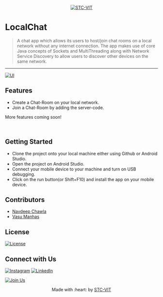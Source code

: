 <p align="center">
    <a href="https://stcvit.in/" target="_blank"><img src="https://github.com/STCVIT/STC-README/blob/master/gitbanner.png" title="STC-VIT" alt="STC-VIT"></a>
</p>
<h1> LocalChat</h1>

> A chat app which allows its users to host/join chat rooms on a local network without any internet connection. The app makes use of core Java concepts of Sockets and MultiThreading along with Network Service Discovery to allow users to discover other devices on the same network.

---
[![UI ](https://img.shields.io/badge/User%20Interface-Link%20to%20UI-orange?style=flat-square&logo=appveyor)](https://www.figma.com/file/ZTEgknCnUUPWfrDCQiS7nm/Local-Chat?node-id=8%3A42)

## Features

- Create a Chat-Room on your local network.
- Join a Chat-Room by adding the server-code.

More features coming soon!

<br>

## Getting Started

- Clone the project onto your local machine either using Github or Android Studio.
- Open the project on Android Studio.
- Connect your mobile device to your machine and turn on USB debugging.
- Click on the run button(or Shift+F10) and install the app on your mobile device.

## Contributors

- <a href="https://github.com/NavdeepChawla">Navdeep Chawla</a>
- <a href="https://github.com/vasumanhas000">Vasu Manhas</a>

## License

[![License](http://img.shields.io/:license-mit-blue.svg?style=flat-square)](http://badges.mit-license.org)

## Connect with Us

[![Instagram](https://img.shields.io/badge/Instagram-E4405F?style=for-the-badge&logo=instagram&logoColor=white)](https://www.instagram.com/mstcvit/)
[![LinkedIn](https://img.shields.io/badge/LinkedIn-0077B5?style=for-the-badge&logo=linkedin&logoColor=white)](https://www.linkedin.com/company/micvitvellore/mycompany/)

[![Join Us](https://img.shields.io/badge/Join%20Us-STC-VIT)](https://stcvit.in/)

<p align="center">
	Made with :heart: by <a href="https://stcvit.in/">STC-VIT</a>
</p>
